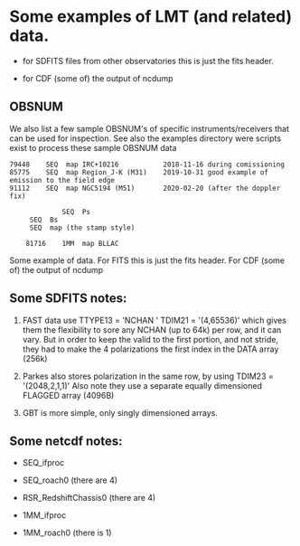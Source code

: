 # Some examples of LMT (and related) data.

* for SDFITS files from other observatories this is just the fits header. 

* for CDF (some of) the output of ncdump


## OBSNUM

We also list a few sample OBSNUM's of specific instruments/receivers that
can be used for inspection. See also the examples directory were scripts
exist to process these sample OBSNUM data



	79448    SEQ  map IRC+10216           2018-11-16 during comissioning
	85775    SEQ  map Region_J-K (M31)    2019-10-31 good example of emission to the field edge
	91112    SEQ  map NGC5194 (M51)       2020-02-20 (after the doppler fix)
	
                 SEQ  Ps
		 SEQ  Bs
		 SEQ  map (the stamp style)

        81716    1MM  map BLLAC
	

Some example of data.  For FITS this is just the fits header. For CDF (some of) the output of ncdump

## Some SDFITS notes:

1) FAST data use
     TTYPE13 = 'NCHAN   '
     TDIM21  = '(4,65536)'
   which gives them the flexibility to sore any NCHAN (up to 64k) per row, and it can vary.
   But in order to keep the valid to the first portion, and not stride, they had to make
   the 4 polarizations the first index in the DATA array (256k)

2) Parkes also stores polarization in the same row, by using TDIM23  = '(2048,2,1,1)'
   Also note they use a separate equally dimensioned FLAGGED array (4096B)

3) GBT is more simple, only singly dimensioned arrays.


## Some netcdf notes:

* SEQ_ifproc
* SEQ_roach0 (there are 4)

* RSR_RedshiftChassis0 (there are 4)

* 1MM_ifproc
* 1MM_roach0 (there is 1)
